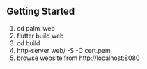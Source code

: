 ## Getting Started

1. cd palm_web
2. flutter build web
3. cd build
4. http-server web/ -S -C cert.pem
5. browse website from http://localhost:8080
